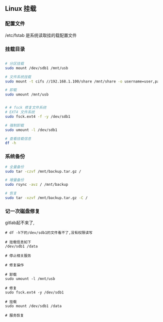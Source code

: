 ## Linux 挂载

### 配置文件

/etc/fstab 是系统读取挂的载配置文件

### 挂载目录

```bash

# 分区挂载
sudo mount /dev/sdb1 /mnt/usb

# 文件系统挂载
sudo mount -t cifs //192.168.1.100/share /mnt/share -o username=user,password=password

# 卸载
sudo umount /mnt/usb


# # fsck 修复文件系统
# EXT4 文件系统
sudo fsck.ext4 -f -y /dev/sdb1

# 强制卸载
sudo umount -l /dev/sdb1

# 查看挂载信息
df -h
```

### 系统备份

```bash
# 全量备份
sudo tar -czvf /mnt/backup.tar.gz /

# 增量备份
sudo rsync -avz / /mnt/backup   

# 恢复
sudo tar -xzvf /mnt/backup.tar.gz -C /
```

### 记一次磁盘修复

gitlab起不来了,

```shell
# df -h下的/dev/sdb1的文件看不了,没有权限读写

# 挂载信息如下
/dev/sdb1 /data

# 停止相关服务

# 修复操作

# 卸载
sudo umount -l /mnt/usb

# 修复
sudo fsck.ext4 -y /dev/sdb1

# 挂载
sudo mount /dev/sdb1 /data

# 服务恢复
```
